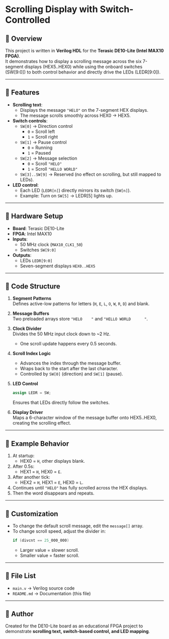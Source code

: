 # Scrolling Display with Switch-Controlled

## 📌 Overview
This project is written in **Verilog HDL** for the **Terasic DE10-Lite (Intel MAX10 FPGA)**.  
It demonstrates how to display a scrolling message across the six 7-segment displays (HEX5..HEX0) while using the onboard switches (SW[9:0]) to both control behavior and directly drive the LEDs (LEDR[9:0]).

---

## 📌 Features
- **Scrolling text**:
  - Displays the message `"HELO"` on the 7-segment HEX displays.
  - The message scrolls smoothly across HEX0 → HEX5.
- **Switch controls**:
  - `SW[0]` → Direction control
    - `0` = Scroll left
    - `1` = Scroll right
  - `SW[1]` → Pause control
    - `0` = Running
    - `1` = Paused
  - `SW[2]` → Message selection
    - `0` = Scroll `"HELO"`
    - `1` = Scroll `"HELLO WORLD"`
  - `SW[3]..SW[9]` → Reserved (no effect on scrolling, but still mapped to LEDs).
- **LED control**:
  - Each LED (`LEDR[n]`) directly mirrors its switch (`SW[n]`).
  - Example: Turn on `SW[5]` → LEDR[5] lights up.

---

## 📌 Hardware Setup
- **Board**: Terasic DE10-Lite
- **FPGA**: Intel MAX10
- **Inputs**:
  - 50 MHz clock (`MAX10_CLK1_50`)
  - Switches `SW[9:0]`
- **Outputs**:
  - LEDs `LEDR[9:0]`
  - Seven-segment displays `HEX0..HEX5`

---

## 📌 Code Structure
1. **Segment Patterns**  
   Defines active-low patterns for letters (`H`, `E`, `L`, `O`, `W`, `R`, `D`) and blank.

2. **Message Buffers**  
   Two preloaded arrays store `"HELO    "` and `"HELLO WORLD      "`.

3. **Clock Divider**  
   Divides the 50 MHz input clock down to ~2 Hz.  
   - One scroll update happens every 0.5 seconds.

4. **Scroll Index Logic**  
   - Advances the index through the message buffer.  
   - Wraps back to the start after the last character.  
   - Controlled by `SW[0]` (direction) and `SW[1]` (pause).

5. **LED Control**  
   ```verilog
   assign LEDR = SW;
   ```
   Ensures that LEDs directly follow the switches.

6. **Display Driver**  
   Maps a 6-character window of the message buffer onto HEX5..HEX0, creating the scrolling effect.

---

## 📌 Example Behavior
1. At startup:
   - HEX0 = `H`, other displays blank.
2. After 0.5s:
   - HEX1 = `H`, HEX0 = `E`.
3. After another tick:
   - HEX2 = `H`, HEX1 = `E`, HEX0 = `L`.
4. Continues until `"HELO"` has fully scrolled across the HEX displays.
5. Then the word disappears and repeats.

---

## 📌 Customization
- To change the default scroll message, edit the `message[]` array.
- To change scroll speed, adjust the divider in:
  ```verilog
  if (divcnt == 25_000_000)
  ```
  - Larger value = slower scroll.
  - Smaller value = faster scroll.

---

## 📌 File List
- `main.v` → Verilog source code
- `README.md` → Documentation (this file)

---

## 📌 Author
Created for the DE10-Lite board as an educational FPGA project to demonstrate **scrolling text, switch-based control, and LED mapping**.
